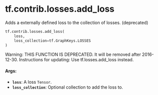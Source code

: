 <div itemscope itemtype="http://developers.google.com/ReferenceObject">
<meta itemprop="name" content="tf.contrib.losses.add_loss" />
<meta itemprop="path" content="Stable" />
</div>

# tf.contrib.losses.add_loss

Adds a externally defined loss to the collection of losses. (deprecated)

``` python
tf.contrib.losses.add_loss(
    loss,
    loss_collection=tf.GraphKeys.LOSSES
)
```

<!-- Placeholder for "Used in" -->

Warning: THIS FUNCTION IS DEPRECATED. It will be removed after 2016-12-30.
Instructions for updating:
Use tf.losses.add_loss instead.

#### Args:


* <b>`loss`</b>: A loss `Tensor`.
* <b>`loss_collection`</b>: Optional collection to add the loss to.